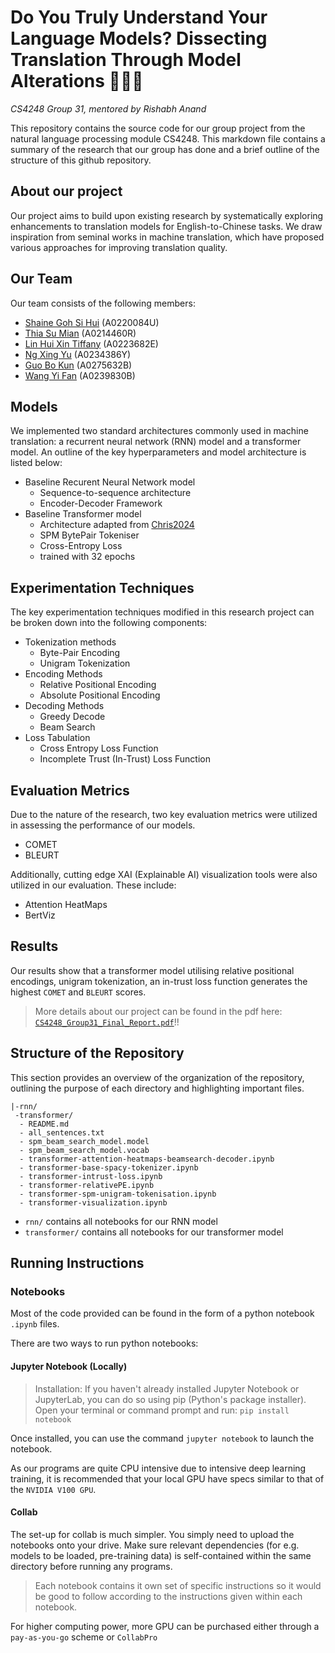 # Do You Truly Understand Your Language Models? Dissecting Translation Through Model Alterations 🤔🤔🤔
*CS4248 Group 31, mentored by Rishabh Anand*


This repository contains the source code for our group project from the natural language processing module CS4248. This markdown file contains a summary of the research that our group has done and a brief outline of the structure of this github repository. 

## About our project
Our project aims to build upon existing research by systematically exploring enhancements to translation models for English-to-Chinese tasks. We draw inspiration from seminal works in machine translation, which have proposed various approaches for improving translation quality. 

## Our Team
Our team consists of the following members: 
- [Shaine Goh Si Hui](https://www.github.com/soloplxya) (A0220084U)
- [Thia Su Mian](https://www.github.com/tsumian) (A0214460R)
- [Lin Hui Xin Tiffany](https://www.github.com/Tiffanylin21) (A0223682E)
- [Ng Xing Yu](https://www.github.com/ngxingyu) (A0234386Y)
- [Guo Bo Kun](https://www.github.com/bokung) (A0275632B)
- [Wang Yi Fan](https://www.github.com/pudding317) (A0239830B)

## Models 
We implemented two standard architectures commonly used in machine translation: a recurrent neural network (RNN) model and a transformer model. An outline of the key hyperparameters and model architecture is listed below:
- Baseline Recurent Neural Network model
  - Sequence-to-sequence architecture 
  - Encoder-Decoder Framework
- Baseline Transformer model 
  - Architecture adapted from [Chris2024](https://github.com/chrisvdweth/nus-cs4248x/blob/master/3-neural-nlp/Section%204.2%20-%20Transformer%20Machine%20Translation.ipynb)
  - SPM BytePair Tokeniser
  - Cross-Entropy Loss 
  - trained with 32 epochs 
## Experimentation Techniques
The key experimentation techniques modified in this research project can be broken down into the following components: 
- Tokenization methods
    -  Byte-Pair Encoding 
    - Unigram Tokenization
- Encoding Methods
    - Relative Positional Encoding 
    - Absolute Positional Encoding
- Decoding Methods 
    - Greedy Decode
    - Beam Search 
- Loss Tabulation
    - Cross Entropy Loss Function
    - Incomplete Trust (In-Trust) Loss Function

## Evaluation Metrics
Due to the nature of the research, two key evaluation metrics were utilized in assessing the performance of our models. 
- COMET 
- BLEURT

Additionally, cutting edge XAI (Explainable AI) visualization tools were also utilized in our evaluation. These include: 
- Attention HeatMaps
- BertViz

## Results 
Our results show that a transformer model utilising relative positional encodings, unigram tokenization, an in-trust loss function generates the highest `COMET` and `BLEURT` scores. 
> More details about our project can be found in the pdf here: [`CS4248_Group31_Final_Report.pdf`](https://www.google.com)!!

## Structure of the Repository
This section provides an overview of the organization of the repository, outlining the purpose of each directory and highlighting important files. 

```
|-rnn/
 -transformer/
  - README.md
  - all_sentences.txt
  - spm_beam_search_model.model
  - spm_beam_search_model.vocab
  - transformer-attention-heatmaps-beamsearch-decoder.ipynb
  - transformer-base-spacy-tokenizer.ipynb
  - transformer-intrust-loss.ipynb
  - transformer-relativePE.ipynb
  - transformer-spm-unigram-tokenisation.ipynb
  - transformer-visualization.ipynb
```

- `rnn/` contains all notebooks for our RNN model
- `transformer/` contains all notebooks for our transformer model
 

## Running Instructions

### Notebooks
Most of the code provided can be found in the form of a python notebook `.ipynb` files. 

There are two ways to run python notebooks:


#### Jupyter Notebook (Locally)
> Installation: If you haven't already installed Jupyter Notebook or JupyterLab, you can do so using pip (Python's package installer). Open your terminal or command prompt and run:
```pip install notebook``` 

Once installed, you can use the command `jupyter notebook` to launch the notebook.

As our programs are quite CPU intensive due to intensive deep learning training, it is recommended that your local GPU have specs similar to that of the `NVIDIA V100 GPU`.


#### Collab
The set-up for collab is much simpler. You simply need to upload the notebooks onto your drive. Make sure relevant dependencies (for e.g. models to be loaded, pre-training data) is self-contained within the same directory before running any programs. 

> Each notebook contains it own set of specific instructions so it would be good to follow according to the instructions given within each notebook. 

For higher computing power, more GPU can be purchased either through a `pay-as-you-go` scheme or `CollabPro`



